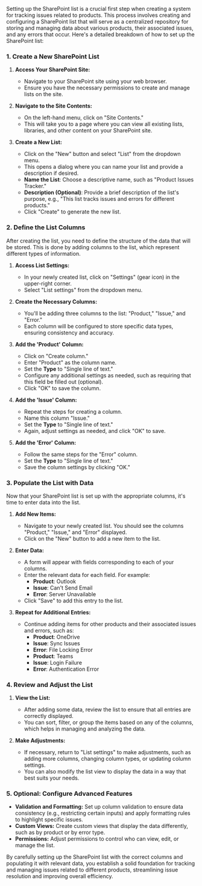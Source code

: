 Setting up the SharePoint list is a crucial first step when creating a system for tracking issues related to products. This process involves creating and configuring a SharePoint list that will serve as a centralized repository for storing and managing data about various products, their associated issues, and any errors that occur. Here's a detailed breakdown of how to set up the SharePoint list:

### 1. **Create a New SharePoint List**

1. **Access Your SharePoint Site:**
   - Navigate to your SharePoint site using your web browser.
   - Ensure you have the necessary permissions to create and manage lists on the site.

2. **Navigate to the Site Contents:**
   - On the left-hand menu, click on "Site Contents."
   - This will take you to a page where you can view all existing lists, libraries, and other content on your SharePoint site.

3. **Create a New List:**
   - Click on the "New" button and select "List" from the dropdown menu.
   - This opens a dialog where you can name your list and provide a description if desired.
   - **Name the List**: Choose a descriptive name, such as "Product Issues Tracker."
   - **Description (Optional)**: Provide a brief description of the list's purpose, e.g., "This list tracks issues and errors for different products."
   - Click "Create" to generate the new list.

### 2. **Define the List Columns**

After creating the list, you need to define the structure of the data that will be stored. This is done by adding columns to the list, which represent different types of information.

1. **Access List Settings:**
   - In your newly created list, click on "Settings" (gear icon) in the upper-right corner.
   - Select "List settings" from the dropdown menu.

2. **Create the Necessary Columns:**
   - You'll be adding three columns to the list: "Product," "Issue," and "Error."
   - Each column will be configured to store specific data types, ensuring consistency and accuracy.

3. **Add the 'Product' Column:**
   - Click on "Create column."
   - Enter "Product" as the column name.
   - Set the **Type** to "Single line of text."
   - Configure any additional settings as needed, such as requiring that this field be filled out (optional).
   - Click "OK" to save the column.

4. **Add the 'Issue' Column:**
   - Repeat the steps for creating a column.
   - Name this column "Issue."
   - Set the **Type** to "Single line of text."
   - Again, adjust settings as needed, and click "OK" to save.

5. **Add the 'Error' Column:**
   - Follow the same steps for the "Error" column.
   - Set the **Type** to "Single line of text."
   - Save the column settings by clicking "OK."

### 3. **Populate the List with Data**

Now that your SharePoint list is set up with the appropriate columns, it's time to enter data into the list.

1. **Add New Items:**
   - Navigate to your newly created list. You should see the columns "Product," "Issue," and "Error" displayed.
   - Click on the "New" button to add a new item to the list.

2. **Enter Data:**
   - A form will appear with fields corresponding to each of your columns.
   - Enter the relevant data for each field. For example:
     - **Product**: Outlook
     - **Issue**: Can't Send Email
     - **Error**: Server Unavailable
   - Click "Save" to add this entry to the list.

3. **Repeat for Additional Entries:**
   - Continue adding items for other products and their associated issues and errors, such as:
     - **Product**: OneDrive
     - **Issue**: Sync Issues
     - **Error**: File Locking Error
     - **Product**: Teams
     - **Issue**: Login Failure
     - **Error**: Authentication Error

### 4. **Review and Adjust the List**

1. **View the List:**
   - After adding some data, review the list to ensure that all entries are correctly displayed.
   - You can sort, filter, or group the items based on any of the columns, which helps in managing and analyzing the data.

2. **Make Adjustments:**
   - If necessary, return to "List settings" to make adjustments, such as adding more columns, changing column types, or updating column settings.
   - You can also modify the list view to display the data in a way that best suits your needs.

### 5. **Optional: Configure Advanced Features**

- **Validation and Formatting:** Set up column validation to ensure data consistency (e.g., restricting certain inputs) and apply formatting rules to highlight specific issues.
- **Custom Views:** Create custom views that display the data differently, such as by product or by error type.
- **Permissions:** Adjust permissions to control who can view, edit, or manage the list.

By carefully setting up the SharePoint list with the correct columns and populating it with relevant data, you establish a solid foundation for tracking and managing issues related to different products, streamlining issue resolution and improving overall efficiency.
